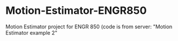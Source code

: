 # Motion-Estimator-ENGR850
Motion Estimator project for ENGR 850 (code is from server: "Motion Estimator example 2"
